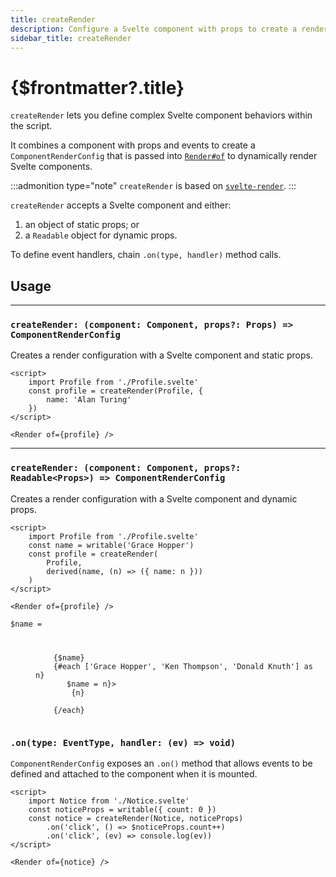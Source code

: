 ```yaml
---
title: createRender
description: Configure a Svelte component with props to create a render config
sidebar_title: createRender
---
```


<script>
  import { Render, createRender } from '@humanspeak/svelte-headless-table';
  import { useHljs } from '$lib/utils/useHljs';
  useHljs('ts');
</script>

# {$frontmatter?.title}

`createRender` lets you define complex Svelte component behaviors within the script.

It combines a component with props and events to create a `ComponentRenderConfig` that is passed into [`Render#of`](../--render.md) to dynamically render Svelte components.

:::admonition type="note"
`createRender` is based on [`svelte-render`](https://github.com/humanspeak/svelte-render).
:::

`createRender` accepts a Svelte component and either:

1. an object of static props; or
2. a `Readable` object for dynamic props.

To define event handlers, chain `.on(type, handler)` method calls.

## Usage

---

### `createRender: (component: Component, props?: Props) => ComponentRenderConfig`

Creates a render configuration with a Svelte component and static props.

```svelte
<script>
    import Profile from './Profile.svelte'
    const profile = createRender(Profile, {
        name: 'Alan Turing'
    })
</script>

<Render of={profile} />
```

<script>
  import Profile from './Profile.svelte';
  const profile = createRender(Profile, { name: 'Alan Turing' });
</script>

<Render of={profile} />

---

### `createRender: (component: Component, props?: Readable<Props>) => ComponentRenderConfig`

Creates a render configuration with a Svelte component and dynamic props.

```svelte
<script>
    import Profile from './Profile.svelte'
    const name = writable('Grace Hopper')
    const profile = createRender(
        Profile,
        derived(name, (n) => ({ name: n }))
    )
</script>

<Render of={profile} />
```

<script>
  import { Menu, MenuItem } from '@svelteness/kit-docs';
  import { writable, derived } from 'svelte/store';

  const name = writable('Grace Hopper');
  const dynamicProfile = createRender(
    Profile,
    derived(name, n => ({ name: n }))
  );
</script>

<div class="flex justify-end items-baseline mb-4">
  <code>$name =
  <Menu class="ml-auto">
    <span slot="button" class="text-base">{$name}</span>
    {#each ['Grace Hopper', 'Ken Thompson', 'Donald Knuth'] as n}
      <MenuItem selected={$name === n} on:select={() => $name = n}>
        {n}
      </MenuItem>
    {/each}
  </Menu></code>
</div>
<Render of={dynamicProfile} />

### `.on(type: EventType, handler: (ev) => void)`

`ComponentRenderConfig` exposes an `.on()` method that allows events to be defined and attached to the component when it is mounted.

```svelte
<script>
    import Notice from './Notice.svelte'
    const noticeProps = writable({ count: 0 })
    const notice = createRender(Notice, noticeProps)
        .on('click', () => $noticeProps.count++)
        .on('click', (ev) => console.log(ev))
</script>

<Render of={notice} />
```

<script lang="ts">
  import Notice from './Notice.svelte';
  const noticeProps = writable({ count: 0 });
  const notice = createRender(Notice, noticeProps)
    .on('click', (() => $noticeProps.count++))
    .on('click', ev => console.log(ev));
</script>

<Render of={notice} />
